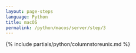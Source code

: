 ```yaml
---
layout: page-steps
language: Python
title: macOS
permalink: /python/macos/server/step/3
---
```


{% include partials/python/columnstoreunix.md %}
